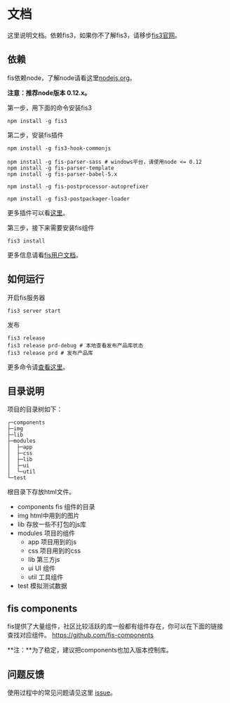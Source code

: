 # 文档
这里说明文档。依赖fis3，如果你不了解fis3，请移步[fis3官网](http://fis.baidu.com/)。

## 依赖
fis依赖node，了解node请看这里[nodejs.org](http://nodejs.org/)。

**注意：推荐node版本 0.12.x。**

第一步，用下面的命令安装fis3

	npm install -g fis3

第二步，安装fis插件

    npm install -g fis3-hook-commonjs

    npm install -g fis-parser-sass # windows平台，请使用node <= 0.12
    npm install -g fis-parser-template
    npm install -g fis-parser-babel-5.x

    npm install -g fis-postprocessor-autoprefixer

    npm install -g fis3-postpackager-loader

更多插件可以看[这里](http://fis.baidu.com/fis3/docs/api/dev-plugin.html)。

第三步，接下来需要安装fis组件

    fis3 install

更多信息请看[fis用户文档](http://fis.baidu.com/fis3/docs/beginning/install.html)。


## 如何运行
开启fis服务器

	fis3 server start

发布

	fis3 release
	fis3 release prd-debug # 本地查看发布产品库状态
	fis3 release prd # 发布产品库

更多命令请[查看这里](http://fis.baidu.com/fis3/docs/api/command.html)。

## 目录说明
项目的目录树如下：

    ┌─components
    ├─img
    ├─lib
    ├─modules
    │  ├─app
    │  ├─css
    │  ├─lib
    │  ├─ui
    │  └─util
    └─test

根目录下存放html文件。

- components fis 组件的目录
- img html中用到的图片
- lib 存放一些不打包的js库
- modules 项目的组件
	- app 项目用到的js
	- css 项目用到的css
	- lib 第三方js
	- ui UI 组件
	- util 工具组件
- test 模拟测试数据

## fis components
fis提供了大量组件，社区比较活跃的库一般都有组件存在，你可以在下面的链接查找对应组件。
https://github.com/fis-components

**注：**为了稳定，建议把components也加入版本控制库。

## 问题反馈
使用过程中的常见问题请见这里 [issue](https://github.com/yanhaijing/fis3-base/issues)。
